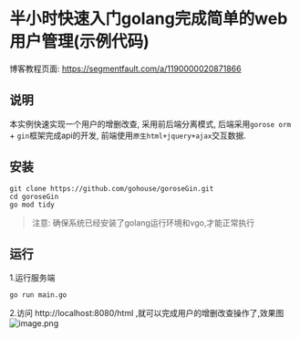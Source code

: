 # 半小时快速入门golang完成简单的web用户管理(示例代码)
博客教程页面: https://segmentfault.com/a/1190000020871866

## 说明
本实例快速实现一个用户的增删改查, 采用前后端分离模式, 后端采用`gorose orm` + `gin`框架完成api的开发, 前端使用`原生html+jquery+ajax`交互数据. 

## 安装
```shell script
git clone https://github.com/gohouse/goroseGin.git
cd goroseGin
go mod tidy
```
> 注意: 确保系统已经安装了golang运行环境和vgo,才能正常执行

## 运行
1.运行服务端
```shell script
go run main.go
```

2.访问 http://localhost:8080/html ,就可以完成用户的增删改查操作了,效果图  
![image.png](https://i.loli.net/2019/10/31/hYF1ENa5WldGksT.png)
